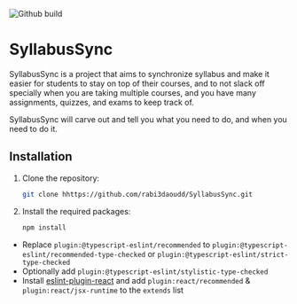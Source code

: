 ![Github build](https://github.com/rabi3daoudd/SyllabusSync/actions/workflows/ci-cd.yml/badge.svg?branch=master)



# SyllabusSync

SyllabusSync is a project that aims to synchronize syllabus and make it easier for students to stay on top of their courses, and to not slack off specially when you are taking multiple courses, and you have many assignments, quizzes, and exams to keep track of.

SyllabusSync will carve out and tell you what you need to do, and when you need to do it.

## Installation

1. Clone the repository:

   ```bash
   git clone hhttps://github.com/rabi3daoudd/SyllabusSync.git
    ```
2. Install the required packages:

   ```bash
   npm install
   ```

- Replace `plugin:@typescript-eslint/recommended` to `plugin:@typescript-eslint/recommended-type-checked` or `plugin:@typescript-eslint/strict-type-checked`
- Optionally add `plugin:@typescript-eslint/stylistic-type-checked`
- Install [eslint-plugin-react](https://github.com/jsx-eslint/eslint-plugin-react) and add `plugin:react/recommended` & `plugin:react/jsx-runtime` to the `extends` list
